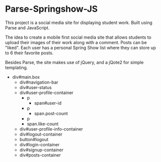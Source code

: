 # Parse-Springshow-JS

This project is a social media site for displaying student work. Built using Parse and JavaScript. 

The idea to create a mobile first social media site that allows students to upload their images of their work along 
with a comment. Posts can be "liked". Each user has a personal Spring Show list where they can store up to 6 their 
favorite posts. 

Besides Parse, the site makes use of jQuery, and a jQote2 for simple templating. 

* div#main.box
  * div#navigation-bar
  * div#user-status
  * div#user-profile-container
    * p
      * span#user-id
    * p
      * span.post-count
    * p
     * span.like-count
  * div#user-profile-info-container
  * div#logout-container
   * button#logout
  * div#login-container
  * div#signup-container
  * div#posts-container
